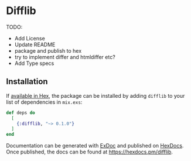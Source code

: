 # Difflib

TODO: 
- Add License
- Update README
- package and publish to hex
- try to implement differ and htmldiffer etc?
- Add Type specs


## Installation

If [available in Hex](https://hex.pm/docs/publish), the package can be installed
by adding `difflib` to your list of dependencies in `mix.exs`:

```elixir
def deps do
  [
    {:difflib, "~> 0.1.0"}
  ]
end
```

Documentation can be generated with [ExDoc](https://github.com/elixir-lang/ex_doc)
and published on [HexDocs](https://hexdocs.pm). Once published, the docs can
be found at <https://hexdocs.pm/difflib>.

